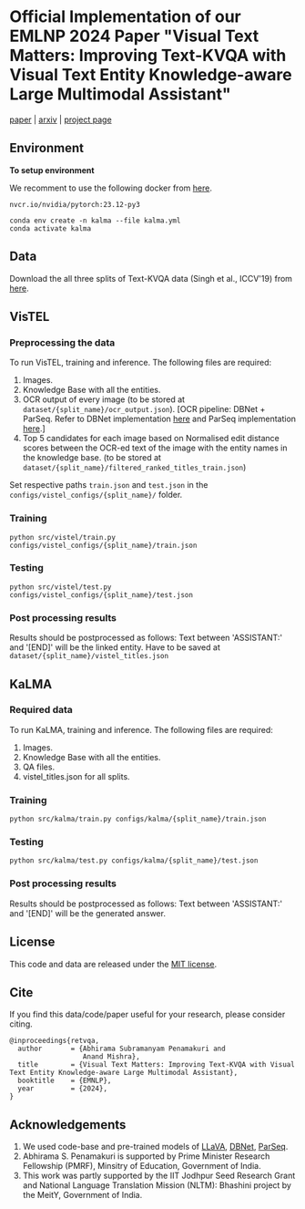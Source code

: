 # Official Implementation of our EMLNP 2024 Paper "Visual Text Matters: Improving Text-KVQA with Visual Text Entity Knowledge-aware Large Multimodal Assistant"

[paper](https://anandmishra22.github.io/files/Abhirama-EMNLP24.pdf) | [arxiv]() | [project page](https://vl2g.github.io/projects/LMM4Text-KVQA/)

## Environment
**To setup environment**

We recomment to use the following docker from [here](https://catalog.ngc.nvidia.com/orgs/nvidia/containers/pytorch/tags).

```
nvcr.io/nvidia/pytorch:23.12-py3
```

```
conda env create -n kalma --file kalma.yml
conda activate kalma
```

## Data
Download the all three splits of Text-KVQA data (Singh et al., ICCV'19) from [here](https://textkvqa.github.io).

## VisTEL

### Preprocessing the data
To run VisTEL, training and inference. The following files are required:

1. Images.
2. Knowledge Base with all the entities.
3. OCR output of every image (to be stored at ```dataset/{split_name}/ocr_output.json```). [OCR pipeline: DBNet + ParSeq. Refer to DBNet implementation [here](https://github.com/MhLiao/DB) and ParSeq implementation [here](https://github.com/baudm/parseq).]
4. Top 5 candidates for each image based on Normalised edit distance scores between the OCR-ed text of the image with the entity names in the knowledge base. (to be stored at ```dataset/{split_name}/filtered_ranked_titles_train.json```)

Set respective paths ```train.json``` and ```test.json``` in the ```configs/vistel_configs/{split_name}/``` folder.

### Training
```
python src/vistel/train.py configs/vistel_configs/{split_name}/train.json
```

### Testing
```
python src/vistel/test.py configs/vistel_configs/{split_name}/test.json
```

### Post processing results
Results should be postprocessed as follows: Text between 'ASSISTANT:' and '[END]' will be the linked entity. Have to be saved at ```dataset/{split_name}/vistel_titles.json```

## KaLMA

### Required data
To run KaLMA, training and inference. The following files are required:

1. Images.
2. Knowledge Base with all the entities.
3. QA files.
4. vistel_titles.json for all splits.

### Training
```
python src/kalma/train.py configs/kalma/{split_name}/train.json
```

### Testing
```
python src/kalma/test.py configs/kalma/{split_name}/test.json
```

### Post processing results
Results should be postprocessed as follows: Text between 'ASSISTANT:' and '[END]' will be the generated answer.

## License
This code and data are released under the [MIT license](LICENSE.txt).

## Cite
If you find this data/code/paper useful for your research, please consider citing.

```
@inproceedings{retvqa,
  author       = {Abhirama Subramanyam Penamakuri and
                  Anand Mishra},
  title        = {Visual Text Matters: Improving Text-KVQA with Visual Text Entity Knowledge-aware Large Multimodal Assistant},
  booktitle    = {EMNLP},
  year         = {2024},
}
```

## Acknowledgements
1. We used code-base and pre-trained models of [LLaVA](https://huggingface.co/docs/transformers/en/model_doc/llava), [DBNet](https://github.com/MhLiao/DB), [ParSeq](https://github.com/baudm/parseq).
2. Abhirama S. Penamakuri is supported by Prime Minister Research Fellowship (PMRF), Minsitry of Education, Government of India.
3. This work was partly supported by the IIT Jodhpur Seed Research Grant and National Language Translation Mission (NLTM): Bhashini project by the MeitY, Government of India.
